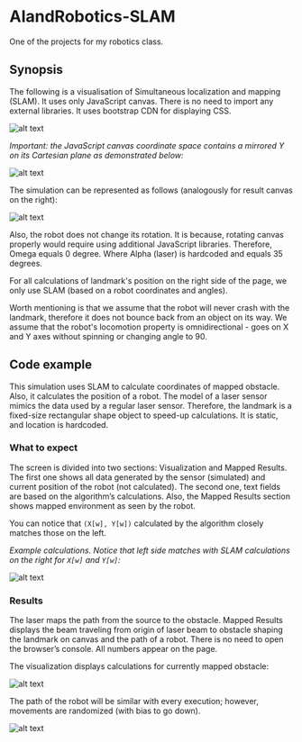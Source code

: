 # AIandRobotics-SLAM

One of the projects for my robotics class.

## Synopsis
The following is a visualisation of Simultaneous localization and mapping (SLAM). It uses only JavaScript canvas. There is no need to import any external libraries. It uses bootstrap CDN for displaying CSS.

![alt text](https://mardosz.com/git/AIandRobotics-SLAM/slam002.png)

_Important: the JavaScript canvas coordinate space contains a mirrored Y on its Cartesian plane as demonstrated below:_

![alt text](https://mardosz.com/git/AIandRobotics-SLAM/slam_d1s.png)

The simulation can be represented as follows (analogously for result canvas on the right):

![alt text](https://mardosz.com/git/AIandRobotics-SLAM/slam_d2s.png)

Also, the robot does not change its rotation. It is because, rotating canvas properly would require using additional JavaScript libraries. Therefore, Omega equals 0 degree. Where Alpha (laser) is hardcoded and equals 35 degrees.

For all calculations of landmark's position on the right side of the page, we only use SLAM (based on a robot coordinates and angles). 

Worth mentioning is that we assume that the robot will never crash with the landmark, therefore it does not bounce back from an object on its way. We assume that the robot's locomotion property is omnidirectional - goes on X and Y axes without spinning or changing angle to 90.

## Code example
This simulation uses SLAM to calculate coordinates of mapped obstacle. Also, it calculates the position of a robot. The model of a laser sensor mimics the data used by a regular laser sensor. Therefore, the landmark is a fixed-size rectangular shape object to speed-up calculations. It is static, and location is hardcoded.


### What to expect

The screen is divided into two sections: Visualization and Mapped Results. The first one shows all data generated by the sensor (simulated) and current position of the robot (not calculated). The second one, text fields are based on the algorithm’s calculations. Also, the Mapped Results section shows mapped environment as seen by the robot.

You can notice that `(X[w], Y[w])` calculated by the algorithm closely matches those on the left.

_Example calculations. Notice that left side matches with SLAM calculations on the right for `X[w]` and `Y[w]`:_

![alt text](https://mardosz.com/git/AIandRobotics-SLAM/slam_d3.png)

### Results

The laser maps the path from the source to the obstacle. Mapped Results displays the beam traveling from origin of laser beam to obstacle shaping the landmark on canvas and the path of a robot. There is no need to open the browser’s console. All numbers appear on the page.

The visualization displays calculations for currently mapped obstacle:

![alt text](https://mardosz.com/git/AIandRobotics-SLAM/slam_d4.png)


The path of the robot will be similar with every execution; however, movements are randomized (with bias to go down). 

![alt text](https://mardosz.com/git/AIandRobotics-SLAM/slam_d5.png)
